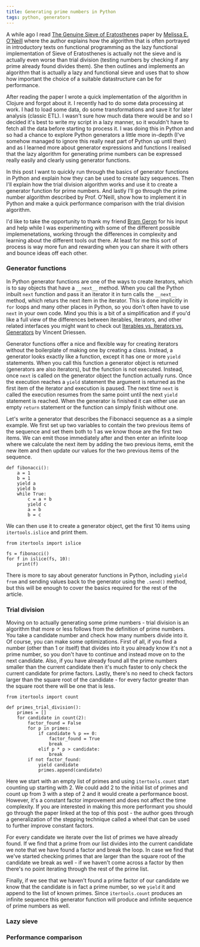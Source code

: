 ```yaml
---
title: Generating prime numbers in Python
tags: python, generators
---
```


A while ago I read [The Genuine Sieve of Eratosthenes](https://www.cs.hmc.edu/~oneill/papers/Sieve-JFP.pdf) paper by
[Melissa E. O'Neill](https://www.cs.hmc.edu/~oneill/) where the author explains
how the algorithm that is often portrayed in introductory texts on functional
programming as the lazy functional implementation of Sieve of Eratosthenes is
actually not the sieve and is actually even worse than trial division (testing
numbers by checking if any prime already found divides them).  She then
outlines and implements an algorithm that is actually a lazy and functional
sieve and uses that to show how important the choice of a suitable
datastructure can be for performance.

After reading the paper I wrote a quick implementation of the algorithm in
Clojure and forgot about it. I recently had to do some data processing at work.
I had to load some data, do some transformations and save it for later
analysis (classic ETL). I wasn't sure how much data there would be and so I
decided it's best to write my script in a lazy manner, so it wouldn't have to
fetch all the data before starting to process it. I was doing this in Python
and so had a chance to explore Python generators a little more in-depth (I've
somehow managed to ignore this really neat part of Python up until then) and
as I learned more about generator expressions and functions I realised that the
lazy algorithm for generating prime numbers can be expressed really easily and
clearly using generator functions.

In this post I want to quickly run through the basics of generator functions in
Python and explain how they can be used to create lazy sequences. Then I'll
explain how the trial division algorithm works and use it to create a generator
function for prime numbers. And lastly I'll go through the prime number
algorithm described by Prof. O'Neill, show how to implement it in Python and
make a quick performance comparison with the trial division algorithm.

I'd like to take the opportunity to thank my friend [Bram Geron](https://bram.xyz/blog/) for his input
and help while I was experimenting with some of the different possible
implemenetations, working through the differences in complexity and learning
about the different tools out there. At least for me this sort of process
is way more fun and rewarding when you can share it with others and bounce
ideas off each other.

### Generator functions

In Python generator functions are one of the ways to create iterators, which
is to say objects that have a `__next__` method. When you call the Python
inbuilt `next` function and pass it an iterator it in turn calls the `__next__`
method, which returs the next item in the iterator. This is done implicitly in
`for` loops and many other places in Python, so you don't often have to use
`next` in your own code. Mind you this is a bit of a simplification and if you'd
like a full view of the differences between iterables, iterators, and other
related interfaces you might want to check out [Iterables vs. Iterators vs.
Generators](https://nvie.com/posts/iterators-vs-generators/) by Vincent Driessen.

Generator functions offer a nice and flexible way for creating iterators
without the boilerplate of making one by creating a class. Instead, a generator
looks exactly like a function, except it has one or more `yield` statements.
When you call this function a generator object is returned (generators are also
iterators), but the function is not executed. Instead, once `next` is called on
the generator object the function actually runs. Once the execution reaches a
`yield` statement the argument is returned as the first item of the iterator
and execution is paused. The next time `next` is called the execution resumes
from the same point until the next `yield` statement is reached. When the
generator is finished it can either use an empty `return` statement or the
function can simply finish without one.

Let's write a generator that describes the Fibonacci sequence as a a simple
example. We first set up two variables to contain the two previous items of the
sequence and set them both to 1 as we know those are the first two items.
We can emit those immediately after and then enter an infinite loop where we
calculate the next item by adding the two previous items, emit the new item and
then update our values for the two previous items of the sequence.

    def fibonacci():
        a = 1
        b = 1
        yield a
        yield b
        while True:
            c = a + b
            yield c
            a = b
            b = c

We can then use it to create a generator object, get the first 10 items using
`itertools.islice` and print them.

    from itertools import islice

    fs = fibonacci()
    for f in islice(fs, 10):
        print(f)

There is more to say about generator functions in Python, including `yield from`
and sending values back to the generator using the `.send()` method, but this
will be enough to cover the basics required for the rest of the article.

### Trial division

Moving on to actually generating some prime numbers - trial division is an
algorithm that more or less follows from the definition of prime numbers. You
take a candidate number and check how many numbers divide into it. Of course,
you can make some optimizations. First of all, if you find a number (other than
1 or itself) that divides into it you already know it's not a prime number, so
you don't have to continue and instead move on to the next candidate. Also, if
you have already found all the prime numbers smaller than the current candidate
then it's much faster to only check the current candidate for prime factors.
Lastly, there's no need to check factors larger than the square root of the
candidate - for every factor greater than the square root there will be one
that is less.

    from itertools import count

    def primes_trial_division():
        primes = []
        for candidate in count(2):
            factor_found = False
            for p in primes:
                if candidate % p == 0:
                    factor_found = True
                    break
                elif p * p > candidate:
                    break
            if not factor_found:
                yield candidate
                primes.append(candidate)

Here we start with an empty list of primes and using `itertools.count` start
counting up starting with 2. We could add 2 to the initial list of primes and
count up from 3 with a step of 2 and it would create a performance boost.
However, it's a constant factor improvement and does not affect the time
complexity. If you are interested in making this more performant you should go
through the paper linked at the top of this post - the author goes through a
generalization of the stepping technique called a wheel that can be used to
further improve constant factors.

For every candidate we iterate over the list of primes we have already found.
If we find that a prime from our list divides into the current candidate we
note that we have found a factor and break the loop. In case we find that we've
started checking primes that are larger than the square root of the candidate
we break as well - if we haven't come across a factor by then there's no point
iterating through the rest of the prime list.

Finally, if we see that we haven't found a prime factor of our candidate we
know that the candidate is in fact a prime number, so we `yield` it and append
to the list of known primes. Since `itertools.count` produces an infinite
sequence this generator function will produce and infinite sequence of prime
numbers as well.

### Lazy sieve

### Performance comparison
